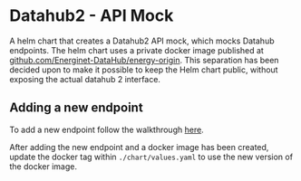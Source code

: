 # Datahub2 - API Mock
A helm chart that creates a Datahub2 API mock, which mocks Datahub endpoints. The helm chart uses a private docker image published at [github.com/Energinet-DataHub/energy-origin](https://github.com/Energinet-DataHub/energy-origin). This separation has been decided upon to make it possible to keep the Helm chart public, without exposing the actual datahub 2 interface.

## Adding a new endpoint
To add a new endpoint follow the walkthrough [here](https://github.com/Energinet-DataHub/eo-datahub2-api-mock#adding-new-endpoint).

After adding the new endpoint and a docker image has been created, update the docker tag within `./chart/values.yaml` to use the new version of the docker image.
